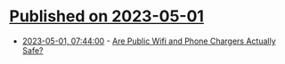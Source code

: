# [Published on 2023-05-01](index.md)

* [2023-05-01, 07:44:00](https://mobile.slashdot.org/story/23/05/01/0429241/are-public-wifi-and-phone-chargers-actually-safe?utm_source=rss1.0mainlinkanon&utm_medium=feed) - [Are Public Wifi and Phone Chargers Actually Safe?](https://mobile.slashdot.org/story/23/05/01/0429241/are-public-wifi-and-phone-chargers-actually-safe?utm_source=rss1.0mainlinkanon&utm_medium=feed)
